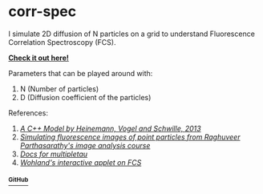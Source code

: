 # corr-spec

I simulate 2D diffusion of N particles on a grid to understand Fluorescence Correlation Spectroscopy (FCS).

[**Check it out here!**](https://shivchitinous.github.io/corr-spec/fcs)

Parameters that can be played around with:

1. N (Number of particles)
2. D (Diffusion coefficient of the particles)

References:
1. [*A C++ Model by Heinemann, Vogel and Schwille, 2013*](https://github.com/FabianHeinemann/simulated_2d_diffusion)
2. [*Simulating fluorescence images of point particles from Raghuveer Parthasarathy's image analysis course*](https://github.com/shivChitinous/image-annals)
3. [*Docs for multipletau*](https://multipletau.readthedocs.io/en/latest/)
4. [*Wohland's interactive applet on FCS*](https://www.dbs.nus.edu.sg/lab/BFL/confocal_fcs_cdf.html)

#### [<sup>GitHub</sup>](https://github.com/shivChitinous/corr-spec)
